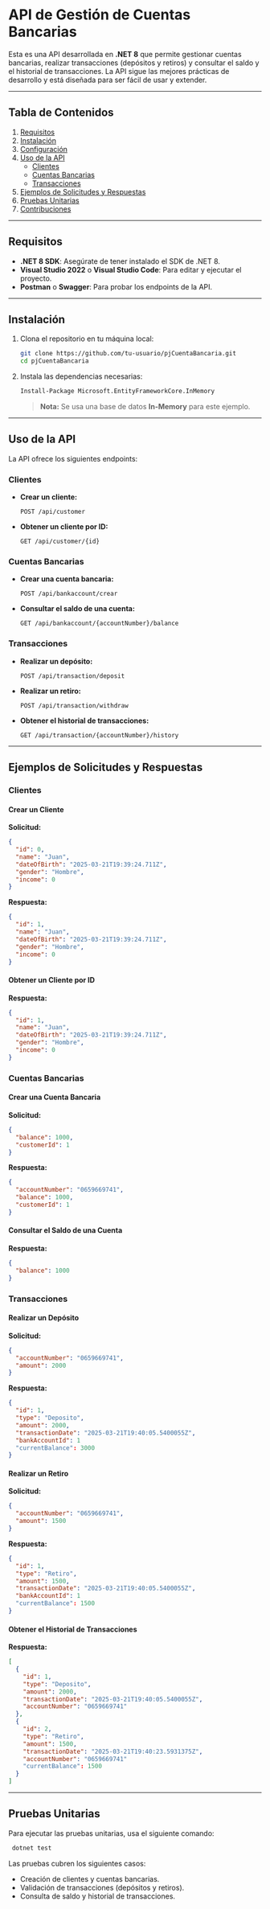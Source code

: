 # API de Gestión de Cuentas Bancarias

Esta es una API desarrollada en **.NET 8** que permite gestionar cuentas bancarias, realizar transacciones (depósitos y retiros) y consultar el saldo y el historial de transacciones. La API sigue las mejores prácticas de desarrollo y está diseñada para ser fácil de usar y extender.

---

## Tabla de Contenidos

1. [Requisitos](#requisitos)
2. [Instalación](#instalación)
3. [Configuración](#configuración)
4. [Uso de la API](#uso-de-la-api)
   - [Clientes](#clientes)
   - [Cuentas Bancarias](#cuentas-bancarias)
   - [Transacciones](#transacciones)
5. [Ejemplos de Solicitudes y Respuestas](#ejemplos-de-solicitudes-y-respuestas)
6. [Pruebas Unitarias](#pruebas-unitarias)
7. [Contribuciones](#contribuciones)

---

## Requisitos

- **.NET 8 SDK**: Asegúrate de tener instalado el SDK de .NET 8.
- **Visual Studio 2022** o **Visual Studio Code**: Para editar y ejecutar el proyecto.
- **Postman** o **Swagger**: Para probar los endpoints de la API.

---

## Instalación

1. Clona el repositorio en tu máquina local:

   ```bash
   git clone https://github.com/tu-usuario/pjCuentaBancaria.git
   cd pjCuentaBancaria
   ```

2. Instala las dependencias necesarias:

   ```bash
   Install-Package Microsoft.EntityFrameworkCore.InMemory
   ```

   > **Nota:** Se usa una base de datos **In-Memory** para este ejemplo.

---

## Uso de la API

La API ofrece los siguientes endpoints:

### Clientes

- **Crear un cliente:**

  ```http
  POST /api/customer
  ```

- **Obtener un cliente por ID:**

  ```http
  GET /api/customer/{id}
  ```

### Cuentas Bancarias

- **Crear una cuenta bancaria:**

  ```http
  POST /api/bankaccount/crear
  ```

- **Consultar el saldo de una cuenta:**

  ```http
  GET /api/bankaccount/{accountNumber}/balance
  ```

### Transacciones

- **Realizar un depósito:**

  ```http
  POST /api/transaction/deposit
  ```

- **Realizar un retiro:**

  ```http
  POST /api/transaction/withdraw
  ```

- **Obtener el historial de transacciones:**

  ```http
  GET /api/transaction/{accountNumber}/history
  ```

---

## Ejemplos de Solicitudes y Respuestas

### Clientes

#### Crear un Cliente

**Solicitud:**

```json
{
  "id": 0,
  "name": "Juan",
  "dateOfBirth": "2025-03-21T19:39:24.711Z",
  "gender": "Hombre",
  "income": 0
}
```

**Respuesta:**

```json
{
  "id": 1,
  "name": "Juan",
  "dateOfBirth": "2025-03-21T19:39:24.711Z",
  "gender": "Hombre",
  "income": 0
}
```

#### Obtener un Cliente por ID

**Respuesta:**

```json
{
  "id": 1,
  "name": "Juan",
  "dateOfBirth": "2025-03-21T19:39:24.711Z",
  "gender": "Hombre",
  "income": 0
}
```

### Cuentas Bancarias

#### Crear una Cuenta Bancaria

**Solicitud:**

```json
{
  "balance": 1000,
  "customerId": 1
}
```

**Respuesta:**

```json
{
  "accountNumber": "0659669741",
  "balance": 1000,
  "customerId": 1
}
```

#### Consultar el Saldo de una Cuenta

**Respuesta:**

```json
{
  "balance": 1000
}
```

### Transacciones

#### Realizar un Depósito

**Solicitud:**

```json
{
  "accountNumber": "0659669741",
  "amount": 2000
}
```

**Respuesta:**

```json
{
  "id": 1,
  "type": "Deposito",
  "amount": 2000,
  "transactionDate": "2025-03-21T19:40:05.5400055Z",
  "bankAccountId": 1
  "currentBalance": 3000
}
```

#### Realizar un Retiro

**Solicitud:**

```json
{
  "accountNumber": "0659669741",
  "amount": 1500
}
```

**Respuesta:**

```json
{
  "id": 1,
  "type": "Retiro",
  "amount": 1500,
  "transactionDate": "2025-03-21T19:40:05.5400055Z",
  "bankAccountId": 1
  "currentBalance": 1500
}
```

#### Obtener el Historial de Transacciones

**Respuesta:**

```json
[
  {
    "id": 1,
    "type": "Deposito",
    "amount": 2000,
    "transactionDate": "2025-03-21T19:40:05.5400055Z",
    "accountNumber": "0659669741"
  },
  {
    "id": 2,
    "type": "Retiro",
    "amount": 1500,
    "transactionDate": "2025-03-21T19:40:23.5931375Z",
    "accountNumber": "0659669741"
    "currentBalance": 1500
  }
]
```

---

## Pruebas Unitarias

Para ejecutar las pruebas unitarias, usa el siguiente comando:

```bash
 dotnet test
```

Las pruebas cubren los siguientes casos:

- Creación de clientes y cuentas bancarias.
- Validación de transacciones (depósitos y retiros).
- Consulta de saldo y historial de transacciones.


